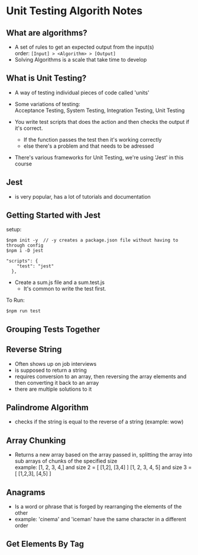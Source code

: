 # Unit Testing Algorith Notes

## What are algorithms?
-  A set of rules to get an expected output from the input(s)  
order: 
`[Input] > <Algorithm> > [Output]`
- Solving Algorithms is a scale that take time to develop

## What is Unit Testing?
- A way of testing individual pieces of code called 'units'
- Some variations of testing:  
Acceptance Testing, System Testing, Integration Testing, Unit Testing
- You write test scripts that does the action and then checks the output if it's correct.
  - If the function passes the test then it's working correctly
  - else there's a problem and that needs to be adressed

- There's various frameworks for Unit Testing, we're using 'Jest' in this course

## Jest
- is very popular, has a lot of tutorials and documentation

## Getting Started with Jest
setup:
```JS Terminal
$npm init -y  // -y creates a package.json file without having to through config
$npm i -D jest
```
``` JS package.json
"scripts": {
    "test": "jest"
  },
```
- Create a sum.js file and a sum.test.js
  - It's common to write the test first.

To Run:
``` JS Terminal
$npm run test
``` 

## Grouping Tests Together

## Reverse String
- Often shows up on job interviews
- is supposed to return a string
- requires conversion to an array, then reversing the array elements and then converting it back to an array
- there are multiple solutions to it

## Palindrome Algorithm
- checks if the string is equal to the reverse of a string (example: wow)

## Array Chunking
- Returns a new array based on the array passed in, splitting the array into sub arrays of chunks of the specified size  
  example: 
  [1, 2, 3, 4,] and size 2 = [ [1,2], [3,4] ]
  [1, 2, 3, 4, 5] and size 3 = [ [1,2,3], [4,5] ]

## Anagrams
- Is a word or phrase that is forged by rearranging the elements of the other
- example: 'cinema' and 'iceman' have the same character in a different order

## Get Elements By Tag



